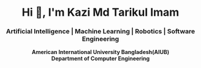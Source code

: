 <h1 align="center">Hi 👋, I'm Kazi Md Tarikul Imam</h1>
<h3 align="center">Artificial Intelligence | Machine Learning | Robotics | Software Engineering </h3>
 
<p align="center"> <b>American International University Bangladesh(AIUB) <b/><br/>
      Department of <b>Computer Engineering</b> </P>
 <h2 align="center"></h2>

